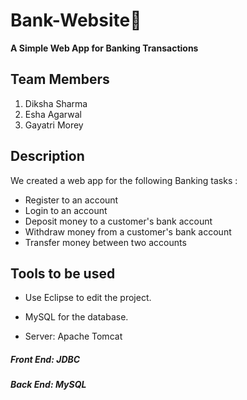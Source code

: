 # Bank-Website🏦

**A Simple Web App for Banking Transactions**

## **Team Members**

1. Diksha Sharma
2. Esha Agarwal
3. Gayatri Morey
 
## **Description**

We created a web app for the following Banking tasks :

- Register to an account 
- Login to an account
- Deposit money to a customer's bank account
- Withdraw money from a customer's bank account
- Transfer money between two accounts

## **Tools to be used**

- Use Eclipse to edit the project.

- MySQL for the database.

- Server: Apache Tomcat

##### **Front End**:  JDBC

##### **Back End**:  MySQL




 
